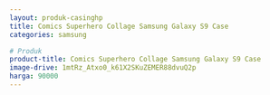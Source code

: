 ```yaml
---
layout: produk-casinghp
title: Comics Superhero Collage Samsung Galaxy S9 Case
categories: samsung

# Produk
product-title: Comics Superhero Collage Samsung Galaxy S9 Case
image-drive: 1mtRz_Atxo0_k61X2SKuZEMER88dvuQ2p
harga: 90000
---
```

